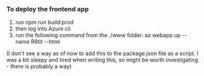 ### To deploy the frontend app

1) run npm run build:prod
2) then log into Azure cli
3) run the following command from the ./www folder:
az webapp up --name R8tit --html

(I don't see a way as of now to add this to the package.json file as a script. I was a bit sleepy and tired when writing this, so might be worth investigating - there is probably a way)
